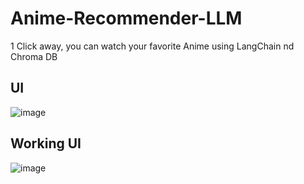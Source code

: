 # Anime-Recommender-LLM
1 Click away, you can watch your favorite Anime using LangChain nd Chroma DB

## UI 
![image](https://github.com/user-attachments/assets/b9c4667b-a25c-4a7c-ba3f-530431656e7b)

## Working UI
![image](https://github.com/user-attachments/assets/bee94b82-c32f-41be-90f5-e4058f8bbd0b)

